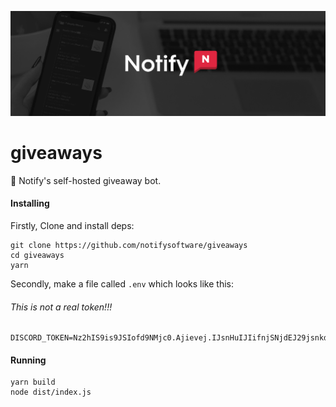 ![Notify](./docs/header.png)

# giveaways

🎉 Notify's self-hosted giveaway bot.

#### Installing

Firstly, Clone and install deps:

```
git clone https://github.com/notifysoftware/giveaways
cd giveaways
yarn
```

Secondly, make a file called `.env` which looks like this:

###### This is not a real token!!!

```dotenv
DISCORD_TOKEN=Nz2hIS9is9JSIofd9NMjc0.Ajievej.IJsnHuIJIifnjSNjdEJ29jsnkd3
```

#### Running

```
yarn build
node dist/index.js
```
